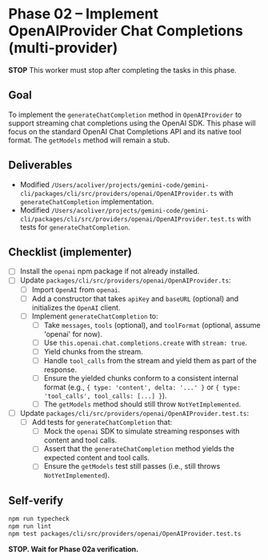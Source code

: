 # Phase 02 – Implement OpenAIProvider Chat Completions (multi-provider)

**STOP**
This worker must stop after completing the tasks in this phase.

## Goal

To implement the `generateChatCompletion` method in `OpenAIProvider` to support streaming chat completions using the OpenAI SDK. This phase will focus on the standard OpenAI Chat Completions API and its native tool format. The `getModels` method will remain a stub.

## Deliverables

- Modified `/Users/acoliver/projects/gemini-code/gemini-cli/packages/cli/src/providers/openai/OpenAIProvider.ts` with `generateChatCompletion` implementation.
- Modified `/Users/acoliver/projects/gemini-code/gemini-cli/packages/cli/src/providers/openai/OpenAIProvider.test.ts` with tests for `generateChatCompletion`.

## Checklist (implementer)

- [ ] Install the `openai` npm package if not already installed.
- [ ] Update `packages/cli/src/providers/openai/OpenAIProvider.ts`:
  - [ ] Import `OpenAI` from `openai`.
  - [ ] Add a constructor that takes `apiKey` and `baseURL` (optional) and initializes the `OpenAI` client.
  - [ ] Implement `generateChatCompletion` to:
    - [ ] Take `messages`, `tools` (optional), and `toolFormat` (optional, assume 'openai' for now).
    - [ ] Use `this.openai.chat.completions.create` with `stream: true`.
    - [ ] Yield chunks from the stream.
    - [ ] Handle `tool_calls` from the stream and yield them as part of the response.
    - [ ] Ensure the yielded chunks conform to a consistent internal format (e.g., `{ type: 'content', delta: '...' }` or `{ type: 'tool_calls', tool_calls: [...] }`).
    - [ ] The `getModels` method should still throw `NotYetImplemented`.
- [ ] Update `packages/cli/src/providers/openai/OpenAIProvider.test.ts`:
  - [ ] Add tests for `generateChatCompletion` that:
    - [ ] Mock the `openai` SDK to simulate streaming responses with content and tool calls.
    - [ ] Assert that the `generateChatCompletion` method yields the expected content and tool calls.
    - [ ] Ensure the `getModels` test still passes (i.e., still throws `NotYetImplemented`).

## Self-verify

```bash
npm run typecheck
npm run lint
npm test packages/cli/src/providers/openai/OpenAIProvider.test.ts
```

**STOP. Wait for Phase 02a verification.**
